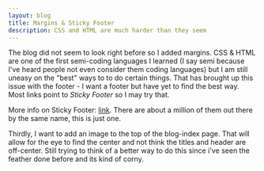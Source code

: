 ```yaml
--- 
layout: blog
title: Margins & Sticky Footer
description: CSS and HTML are much harder than they seem
---
```


The blog did not seem to look right before so I added margins. CSS & HTML are one of the first semi-coding languages I learned (I say semi because I've heard people not even consider them coding languages) but I am still uneasy on the "best" ways to to do certain things. That has brought up this issue with the footer - I want a footer but have yet to find the best way. Most links point to *Sticky Footer* so I may try that.

More info on Sticky Footer: [link](http://css-tricks.com/snippets/css/sticky-footer/). There are about a million of them out there by the same name, this is just one.

Thirdly, I want to add an image to the top of the blog-index page. That will allow for the eye to find the center and not think the titles and header are off-center. Still trying to think of a better way to do this since i've seen the feather done before and its kind of corny.

	